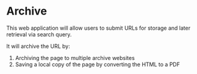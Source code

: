 # Archive

This web application will allow users to submit URLs for storage and later retrieval via search query.

It will archive the URL by:

1. Archiving the page to multiple archive websites
2. Saving a local copy of the page by converting the HTML to a PDF
